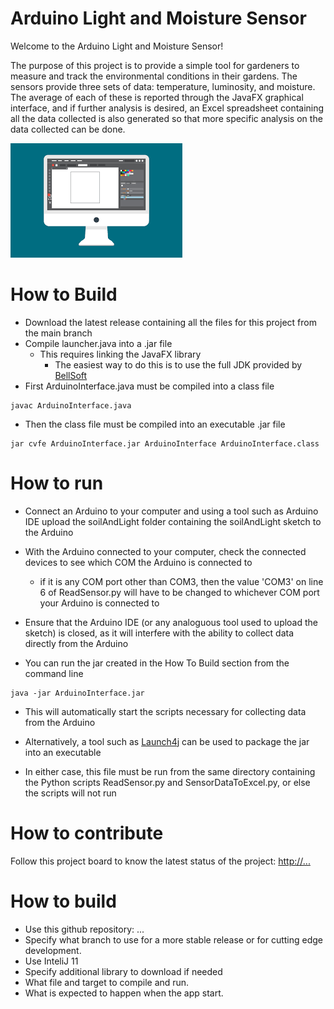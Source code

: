 # Arduino Light and Moisture Sensor
Welcome to the Arduino Light and Moisture Sensor! 

The purpose of this project is to provide a simple tool for gardeners to measure and track the environmental conditions in their gardens. The sensors provide three sets of data: temperature, luminosity, and moisture. The average of each of these is reported through the JavaFX graphical interface, and if further analysis is desired, an Excel spreadsheet containing all the data collected is also generated so that more specific analysis on the data collected can be done. 

![This is a screenshot.](images.png)
# How to Build   
- Download the latest release containing all the files for this project from the main branch
- Compile launcher.java into a .jar file
    + This requires linking the JavaFX library
        - The easiest way to do this is to use the full JDK provided by [BellSoft](https://bell-sw.com/pages/downloads/)
- First ArduinoInterface.java must be compiled into a class file      
```
javac ArduinoInterface.java  
```
- Then the class file must be compiled into an executable .jar file
```
jar cvfe ArduinoInterface.jar ArduinoInterface ArduinoInterface.class
```
# How to run
- Connect an Arduino to your computer and using a tool such as Arduino IDE upload the soilAndLight folder containing the soilAndLight sketch to the Arduino

- With the Arduino connected to your computer, check the connected devices to see which COM the Arduino is connected to
    + if it is any COM port other than COM3, then the value 'COM3' on line 6 of ReadSensor.py will have to be changed to whichever COM port your Arduino is connected to

- Ensure that the Arduino IDE (or any analoguous tool used to upload the sketch) is closed, as it will interfere with the ability to collect data directly from the Arduino

- You can run the jar created in the How To Build section from the command line
```
java -jar ArduinoInterface.jar
```
- This will automatically start the scripts necessary for collecting data from the Arduino
- Alternatively, a tool such as [Launch4j](https://launch4j.sourceforge.net/) can be used to package the jar into an executable

- In either case, this file must be run from the same directory containing the Python scripts ReadSensor.py and SensorDataToExcel.py, or else the scripts will not run

# How to contribute
Follow this project board to know the latest status of the project: [http://...]([http://...])  

# How to build
- Use this github repository: ... 
- Specify what branch to use for a more stable release or for cutting edge development.  
- Use InteliJ 11
- Specify additional library to download if needed 
- What file and target to compile and run. 
- What is expected to happen when the app start. 
